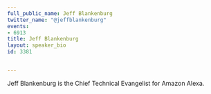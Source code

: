 ---
full_public_name: Jeff Blankenburg
twitter_name: "@jeffblankenburg"
events:
- 6913
title: Jeff Blankenburg
layout: speaker_bio
id: 3381

---
Jeff Blankenburg is the Chief Technical Evangelist for Amazon Alexa.